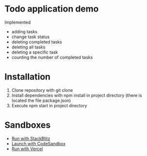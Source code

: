 # Todo application demo

Implemented
- adding tasks
- change task status
- deleting completed tasks
- deleting all tasks
- deleting a specific task
- counting the number of completed tasks

# Installation

1) Clone repository with git clone 
2) Install dependencies with npm install in project directory (there is located the file package.json)
3) Execute npm start in project directory

# Sandboxes

- [Run with StackBlitz](https://stackblitz.com/~/github.com/ArtNazarov/react-todos)
- [Launch with CodeSandbox](https://codesandbox.io/p/github/ArtNazarov/react-todos/main)
- [Run with Vercel](https://react-todos-virid.vercel.app/)
